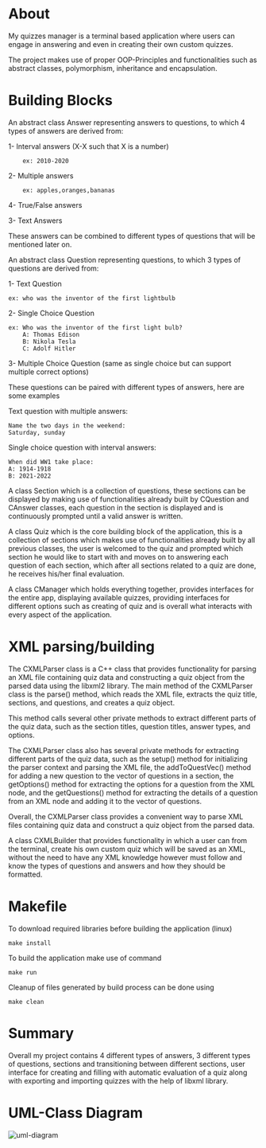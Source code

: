 # About

My quizzes manager is a terminal based application where users can engage in answering and even in creating their own custom quizzes.

The project makes use of proper OOP-Principles and functionalities such as abstract classes, polymorphism, inheritance and encapsulation.

# Building Blocks

An abstract class Answer representing answers to questions, to which 4 types of answers are derived from:

1- Interval answers (X-X such that X is a number) 
    
    	ex: 2010-2020

2- Multiple answers 
    
    	ex: apples,oranges,bananas

4- True/False answers

3- Text Answers

These answers can be combined to different types of questions that will be mentioned later on.

An abstract class Question representing questions, to which 3 types  of questions are derived from:

1- Text Question
	
	ex: who was the inventor of the first lightbulb

2- Single Choice Question 

	ex: Who was the inventor of the first light bulb?
		A: Thomas Edison
		B: Nikola Tesla
		C: Adolf Hitler

3- Multiple Choice Question (same as single choice but can support multiple correct options)

These questions can be paired with different types of answers, here are some examples

Text question with multiple answers:

	Name the two days in the weekend:
	Saturday, sunday

Single choice question with interval answers:

	When did WW1 take place:
	A: 1914-1918
	B: 2021-2022

A class Section which is a collection of questions, these sections can be displayed by making use of functionalities already built by CQuestion and CAnswer classes, each question in the section is displayed and is continuously prompted until a valid answer is written.

A class Quiz which is the core building block of the application, this is a collection of sections which makes use of functionalities already built by all previous classes, the user is welcomed to the quiz and prompted which section he would like to start with and moves on to answering each question of each section, which after all sections related to a quiz are done, he receives his/her final evaluation.

A class CManager which holds everything together, provides interfaces for the entire app, displaying available quizzes, providing interfaces for different options such as creating of quiz and is overall what interacts with every aspect of the application.

# XML parsing/building
The CXMLParser class is a C++ class that provides functionality for parsing an XML file containing quiz data and constructing a quiz object from the parsed data using the libxml2 library.
The main method of the CXMLParser class is the parse() method, which reads the XML file, extracts the quiz title, sections, and questions, and creates a quiz object.

This method calls several other private methods to extract different parts of the quiz data, such as the section titles, question titles, answer types, and options.

The CXMLParser class also has several private methods for extracting different parts of the quiz data, such as the setup() method for initializing the parser context and parsing the XML file, the addToQuestVec() method for adding a new question to the vector of questions in a section, the getOptions() method for extracting the options for a question from the XML node, and the getQuestions() method for extracting the details of a question from an XML node and adding it to the vector of questions.  

Overall, the CXMLParser class provides a convenient way to parse XML files containing quiz data and construct a quiz object from the parsed data.

A class CXMLBuilder that provides functionality in which a user can from the terminal, create his own custom quiz which will be saved as an XML, without the need to have any XML knowledge however must follow and know the types of questions and answers and how they should be formatted.

# Makefile
To download required libraries before building the application (linux)

	make install
To build the application make use of command 
	
	make run
Cleanup of files generated by build process can be done using 

	make clean

# Summary
Overall my project contains 4 different types of answers, 3 different types of questions, sections and transitioning between different sections, user interface for creating and filling with automatic evaluation of a quiz along with exporting and importing quizzes with the help of libxml library.


# UML-Class Diagram
![uml-diagram](https://github.com/YazanGhunaim/quizzes-manager/assets/87646431/539d0636-d960-4708-8a52-494d3213a25f)
